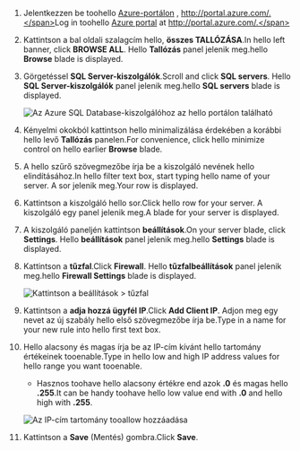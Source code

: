 
<!--
includes/sql-database-include-ip-address-22-v12portal.md

Latest Freshness check:  2016-03-21 , daleche.

As of circa 2015-09-04, hello following topics might include this include:
articles/sql-database/sql-database-configure-firewall-settings.md
articles/sql-database/sql-database-connect-query.md


## Server-level firewall rules

### Add a server-level firewall rule through hello new Azure portal
-->


1. <span data-ttu-id="a86e5-101">Jelentkezzen be toohello [Azure-portálon](https://portal.azure.com/) , http://portal.azure.com/.</span><span class="sxs-lookup"><span data-stu-id="a86e5-101">Log in toohello [Azure portal](https://portal.azure.com/) at http://portal.azure.com/.</span></span>
2. <span data-ttu-id="a86e5-102">Kattintson a bal oldali szalagcím hello, **összes TALLÓZÁSA**.</span><span class="sxs-lookup"><span data-stu-id="a86e5-102">In hello left banner, click **BROWSE ALL**.</span></span> <span data-ttu-id="a86e5-103">Hello **Tallózás** panel jelenik meg.</span><span class="sxs-lookup"><span data-stu-id="a86e5-103">hello **Browse** blade is displayed.</span></span>
3. <span data-ttu-id="a86e5-104">Görgetéssel **SQL Server-kiszolgálók**.</span><span class="sxs-lookup"><span data-stu-id="a86e5-104">Scroll and click **SQL servers**.</span></span> <span data-ttu-id="a86e5-105">Hello **SQL Server-kiszolgálók** panel jelenik meg.</span><span class="sxs-lookup"><span data-stu-id="a86e5-105">hello **SQL servers** blade is displayed.</span></span>
   
    ![Az Azure SQL Database-kiszolgálóhoz az hello portálon található][b21-FindServerInPortal]
4. <span data-ttu-id="a86e5-107">Kényelmi okokból kattintson hello minimalizálása érdekében a korábbi hello levő **Tallózás** panelen.</span><span class="sxs-lookup"><span data-stu-id="a86e5-107">For convenience, click hello minimize control on hello earlier **Browse** blade.</span></span>
5. <span data-ttu-id="a86e5-108">A hello szűrő szövegmezőbe írja be a kiszolgáló nevének hello elindításához.</span><span class="sxs-lookup"><span data-stu-id="a86e5-108">In hello filter text box, start typing hello name of your server.</span></span> <span data-ttu-id="a86e5-109">A sor jelenik meg.</span><span class="sxs-lookup"><span data-stu-id="a86e5-109">Your row is displayed.</span></span>
6. <span data-ttu-id="a86e5-110">Kattintson a kiszolgáló hello sor.</span><span class="sxs-lookup"><span data-stu-id="a86e5-110">Click hello row for your server.</span></span> <span data-ttu-id="a86e5-111">A kiszolgáló egy panel jelenik meg.</span><span class="sxs-lookup"><span data-stu-id="a86e5-111">A blade for your server is displayed.</span></span>
7. <span data-ttu-id="a86e5-112">A kiszolgáló paneljén kattintson **beállítások**.</span><span class="sxs-lookup"><span data-stu-id="a86e5-112">On your server blade, click **Settings**.</span></span> <span data-ttu-id="a86e5-113">Hello **beállítások** panel jelenik meg.</span><span class="sxs-lookup"><span data-stu-id="a86e5-113">hello **Settings** blade is displayed.</span></span>
8. <span data-ttu-id="a86e5-114">Kattintson a **tűzfal**.</span><span class="sxs-lookup"><span data-stu-id="a86e5-114">Click **Firewall**.</span></span> <span data-ttu-id="a86e5-115">Hello **tűzfalbeállítások** panel jelenik meg.</span><span class="sxs-lookup"><span data-stu-id="a86e5-115">hello **Firewall Settings** blade is displayed.</span></span>
   
    ![Kattintson a beállítások > tűzfal][b31-SettingsFirewallNavig]
9. <span data-ttu-id="a86e5-117">Kattintson a **adja hozzá ügyfél IP**.</span><span class="sxs-lookup"><span data-stu-id="a86e5-117">Click **Add Client IP**.</span></span> <span data-ttu-id="a86e5-118">Adjon meg egy nevet az új szabály hello első szövegmezőbe írja be.</span><span class="sxs-lookup"><span data-stu-id="a86e5-118">Type in a name for your new rule into hello first text box.</span></span>
10. <span data-ttu-id="a86e5-119">Hello alacsony és magas írja be az IP-cím kívánt hello tartomány értékeinek tooenable.</span><span class="sxs-lookup"><span data-stu-id="a86e5-119">Type in hello low and high IP address values for hello range you want tooenable.</span></span>
    
    * <span data-ttu-id="a86e5-120">Hasznos toohave hello alacsony értékre end azok **.0** és magas hello **.255**.</span><span class="sxs-lookup"><span data-stu-id="a86e5-120">It can be handy toohave hello low value end with **.0** and hello high with **.255**.</span></span>
    
    ![Az IP-cím tartomány tooallow hozzáadása][b41-AddRange]
11. <span data-ttu-id="a86e5-122">Kattintson a **Save** (Mentés) gombra.</span><span class="sxs-lookup"><span data-stu-id="a86e5-122">Click **Save**.</span></span>

<!-- Image references. -->

[b21-FindServerInPortal]: ./media/sql-database-include-ip-address-22-v12portal/firewall-ip-b21-v12portal-findsvr.png

[b31-SettingsFirewallNavig]: ./media/sql-database-include-ip-address-22-v12portal/firewall-ip-b31-v12portal-settingsfirewall.png

[b41-AddRange]: ./media/sql-database-include-ip-address-22-v12portal/firewall-ip-b41-v12portal-addrange.png



<!--
These includes/ files are a sequenced set, but you can pick and choose:

includes/sql-database-include-ip-address-22-v12portal.md
? includes/sql-database-include-ip-address-*.md
-->

